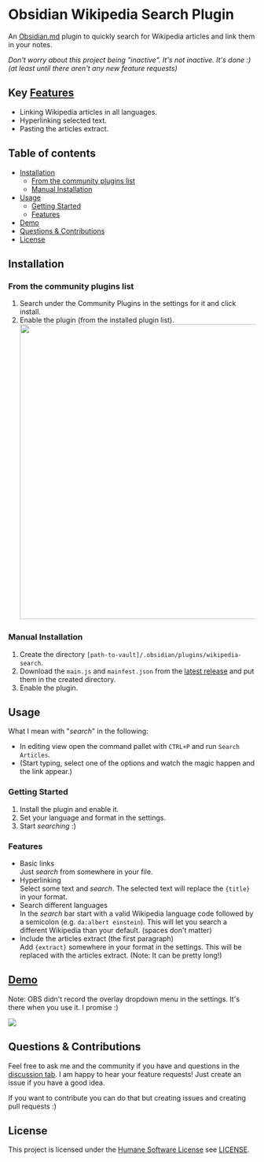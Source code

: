 # Obsidian Wikipedia Search Plugin

An [Obsidian.md](https://obsidian.md/) plugin to quickly search for Wikipedia articles and link them in your notes.

*Don't worry about this project being "inactive". It's not inactive. It's done :)  
(at least until there aren't any new feature requests)*

## Key [Features](#features)

- Linking Wikipedia articles in all languages.
- Hyperlinking selected text.
- Pasting the articles extract.

## Table of contents

- [Installation](#installation)
  - [From the community plugins list](#from-the-community-plugins-list)
  - [Manual Installation](#manual-installation)
- [Usage](#usage)
  - [Getting Started](#getting-started)
  - [Features](#features)
- [Demo](#demo)
- [Questions \& Contributions](#questions--contributions)
- [License](#license)

## Installation

### From the community plugins list

1. Search under the Community Plugins in the settings for it and click install.
2. Enable the plugin (from the installed plugin list).  
   <img src="https://user-images.githubusercontent.com/62220780/233706925-d4203cae-06fc-4ba1-b29d-740492f19601.png" width=600 />

### Manual Installation

1. Create the directory `[path-to-vault]/.obsidian/plugins/wikipedia-search`.
2. Download the `main.js` and `mainfest.json` from the [latest release](https://github.com/StrangeGirlMurph/obsidian-wikipedia-search/releases) and put them in the created directory.
3. Enable the plugin.

## Usage

What I mean with "_search_" in the following:

- In editing view open the command pallet with `CTRL+P` and run `Search Articles`.
- (Start typing, select one of the options and watch the magic happen and the link appear.)

### Getting Started

1. Install the plugin and enable it.
2. Set your language and format in the settings.
3. Start _searching_ :)

### Features

- Basic links  
   Just _search_ from somewhere in your file.
- Hyperlinking  
   Select some text and _search_. The selected text will replace the `{title}` in your format.
- Search different languages  
   In the _search_ bar start with a valid Wikipedia language code followed by a semicolon (e.g. `da:albert einstein`). This will let you search a different Wikipedia than your default. (spaces don't matter)
- Include the articles extract (the first paragraph)  
   Add `{extract}` somewhere in your format in the settings. This will be replaced with the articles extract. (Note: It can be pretty long!)

## [Demo](https://user-images.githubusercontent.com/62220780/233829525-08684f49-31be-4064-a14c-cec9c0f671d8.mp4)

Note: OBS didn't record the overlay dropdown menu in the settings. It's there when you use it. I promise :)

<img src="https://user-images.githubusercontent.com/62220780/233829525-08684f49-31be-4064-a14c-cec9c0f671d8.mp4" />

## Questions & Contributions

Feel free to ask me and the community if you have and questions in the [discussion tab](https://github.com/StrangeGirlMurph/obsidian-wikipedia-search/discussions).
I am happy to hear your feature requests! Just create an issue if you have a good idea.

If you want to contribute you can do that but creating issues and creating pull requests :)

## License

This project is licensed under the [Humane Software License](https://github.com/StrangeGirlMurph/The-Humane-Software-License) see [LICENSE](LICENSE).
